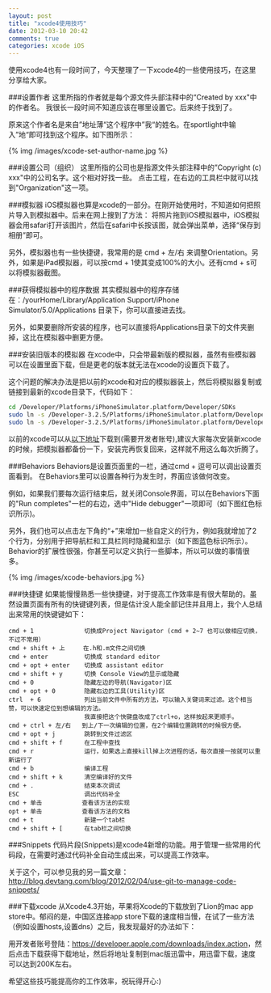 ```yaml
---
layout: post
title: "xcode4使用技巧"
date: 2012-03-10 20:42
comments: true
categories: xcode iOS
---
```


使用xcode4也有一段时间了，今天整理了一下xcode4的一些使用技巧，在这里分享给大家。

<!-- more -->

###设置作者
这里所指的作者就是每个源文件头部注释中的“Created by xxx"中的作者名。
我很长一段时间不知道应该在哪里设置它。后来终于找到了。

原来这个作者名是来自”地址薄“这个程序中”我“的姓名。在sportlight中输入”地“即可找到这个程序。如下图所示：

{% img /images/xcode-set-author-name.jpg %}

###设置公司（组织）
这里所指的公司也是指源文件头部注释中的”Copyright (c) xxx"中的公司名字。这个相对好找一些。
点击工程，在右边的工具栏中就可以找到"Organization"这一项。

###模拟器
iOS模拟器也算是xcode的一部分。在刚开始使用时，不知道如何把照片导入到模拟器中。后来在网上搜到了方法：
将照片拖到iOS模拟器中，iOS模拟器会用safari打开该图片，然后在safari中长按该图，就会弹出菜单，选择“保存到相册”即可。

另外，模拟器也有一些快捷键，我常用的是 cmd + 左/右 来调整Orientation。另外，如果是iPad模拟器，可以按cmd + 1使其变成100%的大小。还有cmd + s可以将模拟器截图。

###获得模拟器中的程序数据
其实模拟器中的程序存储在：/yourHome/Library/Application Support/iPhone Simulator/5.0/Applications 目录下，你可以直接进去找。

另外，如果要删除所安装的程序，也可以直接将Applications目录下的文件夹删掉，这比在模拟器中删更方便。

###安装旧版本的模拟器
在xcode中，只会带最新版的模拟器，虽然有些模拟器可以在设置里面下载，但是更老的版本就无法在xcode的设置页下载了。

这个问题的解决办法是把以前的xcode和对应的模拟器装上，然后将模拟器复制或链接到最新的xcode目录下，代码如下：

``` bash
cd /Developer/Platforms/iPhoneSimulator.platform/Developer/SDKs
sudo ln -s /Developer-3.2.5/Platforms/iPhoneSimulator.platform/Developer/SDKs/iPhoneSimulator4.0.sdk .
sudo ln -s /Developer-3.2.5/Platforms/iPhoneSimulator.platform/Developer/SDKs/iPhoneSimulator4.1.sdk .
```

以前的xcode可以从[以下地址](http://tangqiaoboy.blog.163.com/blog/static/116114258201191323919494/)下载到(需要开发者账号),建议大家每次安装新xcode的时候，把模拟器都备份一下，安装完再恢复回来，这样就不用这么每次折腾了。

###Behaviors
Behaviors是设置页面里的一栏，通过cmd + 逗号可以调出设置页面看到。
在Behaviors里可以设置各种行为发生时，界面应该做何改变。

例如，如果我们要每次运行结束后，就关闭Console界面，可以在Behaviors下面的"Run completes"一栏的右边，选中"Hide debugger"一项即可（如下图红色标识所示)。

另外，我们也可以点击左下角的“+”来增加一些自定义的行为，例如我就增加了2个行为，分别用于把导航栏和工具栏同时隐藏和显示（如下图蓝色标识所示）。Behavior的扩展性很强，你甚至可以定义执行一些脚本，所以可以做的事情很多。

{% img /images/xcode-behaviors.jpg %}

###快捷键
如果能慢慢熟悉一些快捷键，对于提高工作效率是有很大帮助的。虽然设置页面有所有的快键键列表，但是估计没人能全部记住并且用上，我个人总结出来常用的快键键如下：

```
cmd + 1              切换成Project Navigator (cmd + 2~7 也可以做相应切换，不过不常用）
cmd + shift + 上     在.h和.m文件之间切换
cmd + enter          切换成 standard editor
cmd + opt + enter    切换成 assistant editor
cmd + shift + y      切换 Console View的显示或隐藏
cmd + 0              隐藏左边的导航(Navigator)区
cmd + opt + 0        隐藏右边的工具(Utility)区
ctrl  + 6            列出当前文件中所有的方法，可以输入关键词来过滤。这个相当赞，可以快速定位到想编辑的方法。
                     我直接把这个快键盘改成了ctrl+o，这样按起来更顺手。
cmd + ctrl + 左/右   到上/下一次编辑的位置，在2个编辑位置跳转的时候很方便。
cmd + opt + j        跳转到文件过滤区
cmd + shift + f      在工程中查找
cmd + r              运行，如果选上直接kill掉上次进程的话，每次直接一按就可以重新运行了
cmd + b              编译工程
cmd + shift + k      清空编译好的文件
cmd + .              结束本次调试
ESC                  调出代码补全
cmd + 单击           查看该方法的实现
opt + 单击           查看该方法的文档
cmd + t              新建一个tab栏
cmd + shift + [      在tab栏之间切换
```

###Snippets
代码片段(Snippets)是xcode4新增的功能。用于管理一些常用的代码段，在需要时通过代码补全自动生成出来，可以提高工作效率。

关于这个，可以参见我的另一篇文章：<http://blog.devtang.com/blog/2012/02/04/use-git-to-manage-code-snippets/>

###下载xcode
从Xcode4.3开始，苹果将Xcode的下载放到了Lion的mac app store中。郁闷的是，中国区连接app store下载的速度相当慢，在试了一些方法（例如设置hosts,设置dns）之后，我发现最好的办法如下：

用开发者账号登陆：<https://developer.apple.com/downloads/index.action>，然后点击下载获得下载地址，然后将地址复制到mac版迅雷中，用迅雷下载，速度可以达到200K左右。

希望这些技巧能提高你的工作效率，祝玩得开心:)


